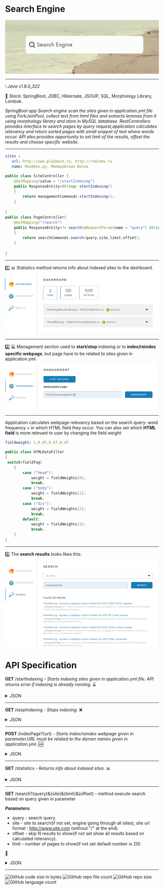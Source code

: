 # Search Engine

![img_4.png](img_4.png)
____
:grey_exclamation: _Java v1.8.0_322_

 :page_facing_up: _Stack_:
SpringBoot,
JDBC,
Hibernate,
JSOUP,
SQL,
Morphology Library,
Lombok.

__SpringBoot app Search engine scan the sites given in application.yml file using ForkJoinPool,
collect text from html files and extracts lemmas from it using morphology library and store in MySQL database.
RestControllers provides interface to search pages by query request,application calculates relevancy  and return sorted pages with small snippet of text where words occur._
_API also provides opportunity to set limit of the results, offset the results and choose specific website.__


____
 ```yaml
sites :
    url: http://www.playback.ru, http://radiomv.ru
    name: Плейбек.ру, Милицейская Волна
```

```java
public class SiteController {
    @GetMapping(value = "/startIndexing")
    public ResponseEntity<String> startIndexing() 
    {
        return managementCommands.startIndexing();
    }

}
public class PageController{
    @GetMapping("/search")
    public ResponseEntity<?> search(@RequestParam(name = "query") String query) 
    {
        return searchCommands.search(query,site,limit,offset);
    }

}
```
____
:one: :bar_chart: Statistics method returns info about indexed sites to the dashboard.
![img.png](img.png)
____

:two: :computer: Management section used to **start/stop** indexing or to **index/reindex specific webpage**, but page have to be related to sites given in application.yml. 
![img_1.png](img_1.png)
____

Application calculates webpage relevancy based on the search query: word frequency + in which HTML field they occur.
You can also set which **HTML field** is more relevant to user by changing the field _weight_
```yaml
fieldweight: 1,0.8f,0.6f,0.4f
```
```java
public class HTMLDataFilter 
{
 switch(fieldTag)
    {
        case ("head"):
            weight = fieldWeights[0];
            break;
        case ("body"):
            weight = fieldWeights[1];
            break;
        case ("div"):
            weight = fieldWeights[2];
            break;
        default:
            weight = fieldWeights[3];
            break;
    }
}
```

____
:three:  The **search results** looks likes this:
![img_3.png](img_3.png)
 
 # API Specification

**GET** /startIndexing - 
 *Starts indexing sites given in application.yml file. API returns error if indexing is already running.*
:hourglass: <details>
<summary>JSON</summary> 

{
	'result': true
}

`If already running`

{
	'result': false,
	'error': "Indexing is running already"
}
 
</details> 

____

**GET** /stopIndexing - 
*Stops indexing.*
:x: <details>
<summary>JSON</summary> 
{
'result': true
}

`If not indexing`
{
'result': false,
'error': "Indexing is not running"
}
</details> 

____


**POST** /indexPage?{url} - 
*Starts index/reindex webpage given in parameter.URL must be related to the domen names given in application.yml.*
:new: <details>
<summary>JSON</summary> 
{
'result': true
}

`If URL outside of the domen name`

{
'result': false,
'error': "Webpage is outside of the sites given in application.yml"
}
</details> 

____

**GET** /statistics - 
*Returns info about indexed sites.*
:bar_chart: <details>
<summary>JSON</summary> 
{
'result': true,
'statistics': {
"total": {
"sites": 10,
"pages": 436423,
"lemmas": 5127891,
"indexing": true
},
"detailed": [
{
"url": "http://www.site.com",
"name": "Site name",
"status": "INDEXED",

"statusTime": 1600160357,
"error": "Indexing error: the main page is unavaible.",
"pages": 5764,
"lemmas": 321115
},
...
]
}
</details> 

____

**GET** /search?{query}&{site}&{limit}&{offset} - method execute search based on query given in parameter

***Parameters***:

+ query - search query.
+ site - site to search(if not set, engine going through all sites); site url format : http://www.site.com (without "/" at the end).
+ offset - skip N results to show(if not set show all results based on calculated relevancy).
+ limit - number of pages to show(if not set default number is 20).

:tada: <details>
<summary>JSON</summary> 
{
'result': true,

'count': 574,
'data': [
{
"site": "http://www.site.com",
"siteName": "Имя сайта",
"uri": "/path/to/page/6784",
"title": "Page title",
"snippet": "Small snippet where words occur, <b>***search query***</b>,(HTML format)",
"relevance": 0.93362
},
...
]
}
	
</details> 

____


![GitHub code size in bytes](https://img.shields.io/github/languages/code-size/Drexan95/Search_Engine-Skillbox-diploma) ![GitHub repo file count](https://img.shields.io/github/directory-file-count/Drexan95/Search_Engine-Skillbox-diploma) ![GitHub repo size](https://img.shields.io/github/repo-size/Drexan95/Search_Engine-Skillbox-diploma) ![GitHub language count](https://img.shields.io/github/languages/count/Drexan95/Search_Engine-Skillbox-diploma)
 
